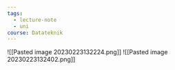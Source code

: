 ```yaml
---
tags:
  - lecture-note
  - uni
course: Datateknik
---
```

![[Pasted image 20230223132224.png]]
![[Pasted image 20230223132402.png]]
